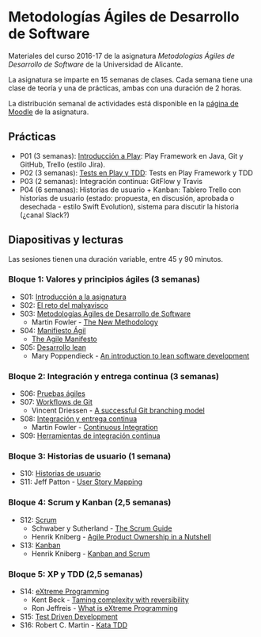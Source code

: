 # Metodologías Ágiles de Desarrollo de Software

Materiales del curso 2016-17 de la asignatura _Metodologías Ágiles de Desarrollo de Software_ de la Universidad de Alicante.

La asignatura se imparte en 15 semanas de clases. Cada semana tiene una clase de teoría y una de prácticas, ambas con una duración de 2 horas.

La distribución semanal de actividades está disponible en la [página de Moodle](https://moodle2016-17.ua.es/moodle/course/view.php?id=927) de la asignatura.

## Prácticas

- P01 (3 semanas): [Introducción a Play](practicas/introduccion-play/introduccion-play.md): Play Framework en Java, Git y GitHub, Trello (estilo Jira).
- P02 (3 semanas): [Tests en Play y TDD](practicas/pruebas-tdd/pruebas-tdd.md): Tests en Play Framework y TDD
- P03 (2 semanas): Integración continua: GitFlow y Travis
- P04 (6 semanas): Historias de usuario + Kanban: Tablero Trello con historias de usuario (estado: propuesta, en discusión, aprobada o desechada - estilo Swift Evolution), sistema para discutir la historia (¿canal Slack?)

## Diapositivas y lecturas

Las sesiones tienen una duración variable, entre 45 y 90 minutos.

### Bloque 1: Valores y principios ágiles (3 semanas)

- S01: [Introducción a la asignatura](sesiones/introduccion-a-mads/introduccion-a-mads.md)
- S02: [El reto del malvavisco](sesiones/el-reto-del-malvavisco/el-reto-del-malvavisco.md)
- S03: [Metodologías Ágiles de Desarrollo de Software](sesiones/metodologias-agiles-de-desarrollo-de-software/metodologias-agiles-de-desarrollo-de-software.md)
  - Martin Fowler - [The New Methodology](lecturas/martin-fowler_the-new-methodology.pdf)
- S04: [Manifiesto Ágil](sesiones/manifiesto-agil/manifiesto-agil.md)
  - [The Agile Manifesto](lecturas/agile-manifesto.pdf)
- S05: [Desarrollo lean](sesiones/desarrollo-lean/desarrollo-lean.md)
  - Mary Poppendieck - [An introduction to lean software development](lecturas/mary-poppendieck_an-introduction-to-lean-software-development.pdf)

### Bloque 2: Integración y entrega continua (3 semanas)

- S06: [Pruebas ágiles](sesiones/pruebas-agiles/pruebas-agiles.md)
- S07: [Workflows de Git](sesiones/git-workflows/git-workflows.md)
  - Vincent Driessen - [A successful Git branching model](lecturas/vincent-driessen_a-successful-git-branching-model.pdf)
- S08: [Integración y entrega continua](sesiones/integracion-entrega-continua/integracion-entrega-continua.md)
  - Martin Fowler - [Continuous Integration](lecturas/martin-fowler_continuous-integration.pdf)
- S09: [Herramientas de integración continua](sesiones/herramientas-integracion-continua/herramientas-integracion-continua.md)

### Bloque 3: Historias de usuario (1 semana)

- S10: [Historias de usuario](sesiones/historias-de-usuario/historias-de-usuario.md)
- S11: Jeff Patton - [User Story Mapping](sesiones/mapping-de-historias-de-usuario/mapping-de-historias-de-usuario.md)

### Bloque 4: Scrum y Kanban (2,5 semanas)

- S12: [Scrum](sesiones/scrum/scrum.md)
  - Schwaber y Sutherland - [The Scrum Guide](lecturas/schwaver-sutherland_scrum-guide.pdf)
  - Henrik Kniberg - [Agile Product Ownership in a Nutshell](lecturas/henrik-kniberg_agile-product-ownership.pdf)
- S13: [Kanban](sesiones/kanban/kanban.md)
  - Henrik Kniberg - [Kanban and Scrum](lecturas/henrik-kniberg-kanban-and-scrum.pdf)

### Bloque 5: XP y TDD (2,5 semanas)

- S14: [eXtreme Programming](sesiones/extreme-programming/extreme-programming.md)
  - Kent Beck - [Taming complexity with reversibility](lecturas/kent-beck_taming-complexity-with-reversibility.pdf)
  - Ron Jeffreis - [What is eXtreme Programming](lecturas/ron-jeffreis_what-is-extreme-programming.pdf)
- S15: [Test Driven Development](sesiones/test-driven-development/test-driven-development.md)
- S16: Robert C. Martin - [Kata TDD](sesiones/bowling-game-kata/bowling-game-kata.md)



